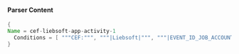 #### Parser Content
```Java
{
Name = cef-liebsoft-app-activity-1
  Conditions = [ """CEF:""", """|Liebsoft|""", """|EVENT_ID_JOB_ACCOUNT_ELEVATION_FAILED|""" ]
}
```